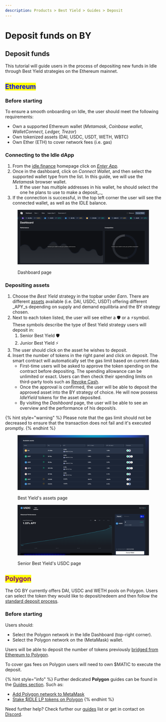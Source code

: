 ```yaml
---
description: Products > Best Yield > Guides > Deposit
---
```


# Deposit funds on BY

## **Deposit funds**

This tutorial will guide users in the process of depositing new funds in Idle through Best Yield strategies on the Ethereum mainnet.

## <mark style="color:blue;">Ethereum</mark>

### **Before starting**

To ensure a smooth onboarding on Idle, the user should meet the following requirements:

* Own a supported Ethereum wallet (_Metamask_, _Coinbase wallet_, _WalletConnect, Ledger, Trezor_)
* Own tokenized assets (DAI, USDC, USDT, WETH, WBTC)
* Own Ether (ETH) to cover network fees (i.e. gas)

### Connecting to the Idle dApp

1. From the [idle.finance](https://idle.finance/#/) homepage click on [_Enter App_](https://app.idle.finance/#/dashboard)_._
2. Once in the dashboard, click on _Connect Wallet_, and then select the supported wallet type from the list. In this guide, we will use the _Metamask_ browser wallet.
   1. If the user has multiple addresses in his wallet, he should select the one he plans to use to make a deposit_._
3. If the connection is successful, in the top left corner the user will see the connected wallet, as well as the IDLE balance.

<figure><img src="../../../.gitbook/assets/image (28).png" alt=""><figcaption><p>Dashboard page</p></figcaption></figure>

### Depositing assets

1. Choose the _Best Yield_ strategy in the topbar under _Earn_. There are different [assets](../overview.md#protocols-and-assets) available (i.e. DAI, USDC, USDT) offering different _APY_s depending on supply and demand equilibria and the BY strategy chosen.&#x20;
2. Next to each token listed, the user will see either a 🛡️ or a ⚡️symbol. These symbols describe the type of Best Yield strategy users will deposit in:
   1. Senior Best Yield 🛡️
   2. Junior Best Yield ⚡️
3. The user should click on the asset he wishes to deposit.
4. Insert the number of tokens in the right panel and click on deposit. The smart contract will automatically set the gas limit based on current data.&#x20;
   * First-time users will be asked to approve the token spending on the contract before depositing. The spending allowance can be unlimited or exact. Users can then check their spending limits on third-party tools such as [Revoke Cash](https://revoke.cash/).
   * Once the approval is confirmed, the user will be able to deposit the approved asset into the BY strategy of choice. He will now possess _IdleYield_ tokens for the asset deposited.&#x20;
   * By visiting the _Dashboard_ page, the user will be able to see an overview and the performance of his deposit/s.&#x20;

{% hint style="warning" %}
Please note that the gas limit should not be decreased to ensure that the transaction does not fail and it's executed promptly.
{% endhint %}

<figure><img src="../../../.gitbook/assets/image (19).png" alt=""><figcaption><p>Best Yield's assets page</p></figcaption></figure>

<figure><img src="../../../.gitbook/assets/image (14).png" alt=""><figcaption><p>Senior Best Yield's USDC page</p></figcaption></figure>

## <mark style="color:purple;">Polygon</mark>

The OG BY currently offers DAI, USDC and WETH pools on Polygon. Users can select the token they would like to deposit/redeem and then follow the [standard deposit process](../../../other/guides/idle-on-ethereum/deposit-funds.md).

### **Before starting**

Users should:

* Select the Polygon network in the Idle Dashboard (top-right corner).
* Select the Polygon network on the (MetaMask) wallet.

Users will be able to deposit the number of tokens previously [bridged from Ethereum to Polygon](../../../other/guides/idle-on-polygon/bridge-usdidle-to-polygon.md).

To cover gas fees on Polygon users will need to own $MATIC to execute the deposit.

{% hint style="info" %}
Further dedicated **Polygon** guides can be found in the [Guides section](../../../other/guides/idle-on-polygon/). Such as:

* [Add Polygon network to MetaMask](../../../other/guides/idle-on-polygon/add-polygon-network-to-metamask.md)
* [Stake $IDLE LP tokens on Polygon](../../../other/guides/idle-on-polygon/stake-idle-lp-tokens-on-polygon.md)
{% endhint %}



Need further help? Check further our [guides](../../../other/guides/) list or get in contact on [Discord](https://discord.com/invite/mpySAJp).
